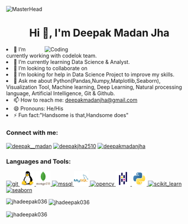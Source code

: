 ![MasterHead](https://i.pinimg.com/originals/31/53/2d/31532d7d378053de3b8bf23c6e7bfae3.gif)
<h1 align="center">Hi 👋, I'm Deepak Madan Jha</h1>
<img align="right" alt="Coding" width="400" src="https://www.element61.be/sites/default/files/img_competences/developer-dribbble.gif"

- 🔭 I’m currently working with codelok team.
- 🌱 I’m currently learning Data Science & Analyst.
- 👯 I’m looking to collaborate on
- 🤔 I’m looking for help in Data Science Project to improve my skills.
- 💬 Ask me about Python(Pandas,Numpy,Matplotlib,Seaborn), Visualization Tool, Machine learning, Deep Learning, Natural processing language, Artificial      Intelligence, Git & Github.
- 📫 How to reach me: deepakmadanjha@gmail.com 
- 😄 Pronouns: He/His
- ⚡ Fun fact:"Handsome is that,Handsome does"

<h3 align="left">Connect with me:</h3>
<p align="left">
<a href="https://twitter.com/deepak__madan" target="blank"><img align="center" src="https://raw.githubusercontent.com/rahuldkjain/github-profile-readme-generator/master/src/images/icons/Social/twitter.svg" alt="deepak__madan" height="30" width="40" /></a>
<a href="https://linkedin.com/in/deepakjha2510" target="blank"><img align="center" src="https://raw.githubusercontent.com/rahuldkjain/github-profile-readme-generator/master/src/images/icons/Social/linked-in-alt.svg" alt="deepakjha2510" height="30" width="40" /></a>
<a href="https://kaggle.com/deepakmadanjha" target="blank"><img align="center" src="https://raw.githubusercontent.com/rahuldkjain/github-profile-readme-generator/master/src/images/icons/Social/kaggle.svg" alt="deepakmadanjha" height="30" width="40" /></a>
</p>
<h3 align="left">Languages and Tools:</h3>
<p align="left"> <a href="https://git-scm.com/" target="_blank" rel="noreferrer"> <img src="https://www.vectorlogo.zone/logos/git-scm/git-scm-icon.svg" alt="git" width="40" height="40"/> </a> <a href="https://www.linux.org/" target="_blank" rel="noreferrer"> <img src="https://raw.githubusercontent.com/devicons/devicon/master/icons/linux/linux-original.svg" alt="linux" width="40" height="40"/> </a> <a href="https://www.mongodb.com/" target="_blank" rel="noreferrer"> <img src="https://raw.githubusercontent.com/devicons/devicon/master/icons/mongodb/mongodb-original-wordmark.svg" alt="mongodb" width="40" height="40"/> </a> <a href="https://www.microsoft.com/en-us/sql-server" target="_blank" rel="noreferrer"> <img src="https://www.svgrepo.com/show/303229/microsoft-sql-server-logo.svg" alt="mssql" width="40" height="40"/> </a> <a href="https://www.mysql.com/" target="_blank" rel="noreferrer"> <img src="https://raw.githubusercontent.com/devicons/devicon/master/icons/mysql/mysql-original-wordmark.svg" alt="mysql" width="40" height="40"/> </a> <a href="https://opencv.org/" target="_blank" rel="noreferrer"> <img src="https://www.vectorlogo.zone/logos/opencv/opencv-icon.svg" alt="opencv" width="40" height="40"/> </a> <a href="https://pandas.pydata.org/" target="_blank" rel="noreferrer"> <img src="https://raw.githubusercontent.com/devicons/devicon/2ae2a900d2f041da66e950e4d48052658d850630/icons/pandas/pandas-original.svg" alt="pandas" width="40" height="40"/> </a> <a href="https://www.python.org" target="_blank" rel="noreferrer"> <img src="https://raw.githubusercontent.com/devicons/devicon/master/icons/python/python-original.svg" alt="python" width="40" height="40"/> </a> <a href="https://scikit-learn.org/" target="_blank" rel="noreferrer"> <img src="https://upload.wikimedia.org/wikipedia/commons/0/05/Scikit_learn_logo_small.svg" alt="scikit_learn" width="40" height="40"/> </a> <a href="https://seaborn.pydata.org/" target="_blank" rel="noreferrer"> <img src="https://seaborn.pydata.org/_images/logo-mark-lightbg.svg" alt="seaborn" width="40" height="40"/> </a> </p>
<p><img align="left" src="https://github-readme-stats.vercel.app/api/top-langs?username=jhadeepak036&show_icons=true&locale=en&layout=compact" alt="jhadeepak036" /></p>
<p>&nbsp;<img align="center" src="https://github-readme-stats.vercel.app/api?username=jhadeepak036&show_icons=true&locale=en" alt="jhadeepak036" /></p>
<p><img align="center" src="https://github-readme-streak-stats.herokuapp.com/?user=jhadeepak036&" alt="jhadeepak036" /></p>
